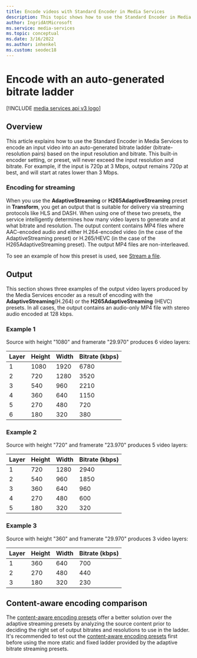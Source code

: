 ```yaml
---
title: Encode videos with Standard Encoder in Media Services
description: This topic shows how to use the Standard Encoder in Media Services to encode an input video with an auto-generated bitrate ladder, based on the input resolution and bitrate.
author: IngridAtMicrosoft
ms.service: media-services
ms.topic: conceptual
ms.date: 3/16/2022
ms.author: inhenkel
ms.custom: seodec18
---
```

#  Encode with an auto-generated bitrate ladder

[!INCLUDE [media services api v3 logo](./includes/v3-hr.md)]

## Overview

This article explains how to use the Standard Encoder in Media Services to encode an input video into an auto-generated bitrate ladder (bitrate-resolution pairs) based on the input resolution and bitrate. This built-in encoder setting, or preset, will never exceed the input resolution and bitrate. For example, if the input is 720p at 3 Mbps, output remains 720p at best, and will start at rates lower than 3 Mbps.

### Encoding for streaming

When you use the **AdaptiveStreaming** or **H265AdaptiveStreaming** preset in **Transform**, you get an output that is suitable for delivery via streaming protocols like HLS and DASH. When using one of these two presets, the service intelligently determines how many video layers to generate and at what bitrate and resolution. The output content contains MP4 files where AAC-encoded audio and either H.264-encoded video (in the case of the AdaptiveStreaming preset) or H.265/HEVC (in the case of the H265AdaptiveStreaming preset). The output MP4 files are non-interleaved.

To see an example of how this preset is used, see [Stream a file](stream-files-dotnet-quickstart.md).

## Output

This section shows three examples of the output video layers produced by the Media Services encoder as a result of encoding with the **AdaptiveStreaming**(H.264) or the **H265AdaptiveStreaming** (HEVC) presets. In all cases, the output contains an audio-only MP4 file with stereo audio encoded at 128 kbps.

### Example 1
Source with height "1080" and framerate "29.970" produces 6 video layers:

|Layer|Height|Width|Bitrate (kbps)|
|---|---|---|---|
|1|1080|1920|6780|
|2|720|1280|3520|
|3|540|960|2210|
|4|360|640|1150|
|5|270|480|720|
|6|180|320|380|

### Example 2
Source with height "720" and framerate "23.970" produces 5 video layers:

|Layer|Height|Width|Bitrate (kbps)|
|---|---|---|---|
|1|720|1280|2940|
|2|540|960|1850|
|3|360|640|960|
|4|270|480|600|
|5|180|320|320|

### Example 3
Source with height "360" and framerate "29.970" produces 3 video layers:

|Layer|Height|Width|Bitrate (kbps)|
|---|---|---|---|
|1|360|640|700|
|2|270|480|440|
|3|180|320|230|


## Content-aware encoding comparison

The [content-aware encoding presets](./encode-content-aware-concept.md) offer a better solution over the adaptive streaming presets by analyzing the source content prior to deciding the right set of output bitrates and resolutions to use in the ladder.
It's recommended to test out the [content-aware encoding presets](./encode-content-aware-concept.md) first before using the more static and fixed ladder provided by the adaptive bitrate streaming presets.
